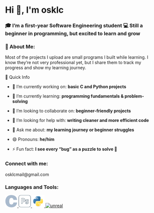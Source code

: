<h1 align="left">Hi 👋, I'm osklc</h1>
<h3 align="left">🎓 I’m a first-year Software Engineering student 💻 Still a beginner in programming, but excited to learn and grow</h3>

<h3 align="left">🚀 About Me:</h3>
<p align="left">Most of the projects I upload are small programs I built while learning.
I know they’re not very professional yet, but I share them to track my progress and show my learning journey.</p>

📌 Quick Info

- 🔭 I’m currently working on: **basic C and Python projects**

- 🌱 I’m currently learning: **programming fundamentals & problem-solving**

- 👯 I’m looking to collaborate on: **beginner-friendly projects**

- 🤔 I’m looking for help with: **writing cleaner and more efficient code**

- 💬 Ask me about: **my learning journey or beginner struggles**

- 😄 Pronouns: **he/him**

- ⚡ Fun fact: **I see every “bug” as a puzzle to solve 🧩**


<h3 align="left">Connect with me:</h3>
<p align="left">osklcmail@gmail.com
</p>

<h3 align="left">Languages and Tools:</h3>
<p align="left"> <a href="https://www.cprogramming.com/" target="_blank" rel="noreferrer"> <img src="https://raw.githubusercontent.com/devicons/devicon/master/icons/c/c-original.svg" alt="c" width="40" height="40"/> </a> <a href="https://www.photoshop.com/en" target="_blank" rel="noreferrer"> <img src="https://raw.githubusercontent.com/devicons/devicon/master/icons/photoshop/photoshop-line.svg" alt="photoshop" width="40" height="40"/> </a> <a href="https://www.python.org" target="_blank" rel="noreferrer"> <img src="https://raw.githubusercontent.com/devicons/devicon/master/icons/python/python-original.svg" alt="python" width="40" height="40"/> </a> <a href="https://unrealengine.com/" target="_blank" rel="noreferrer"> <img src="https://raw.githubusercontent.com/kenangundogan/fontisto/036b7eca71aab1bef8e6a0518f7329f13ed62f6b/icons/svg/brand/unreal-engine.svg" alt="unreal" width="40" height="40"/> </a> </p>


